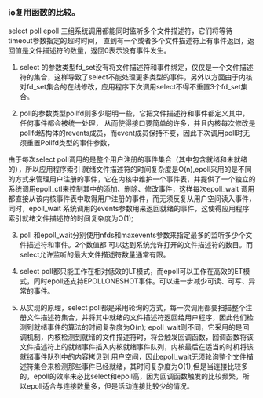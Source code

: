### io复用函数的比较。

select poll epoll 三组系统调用都能同时监听多个文件描述符，它们将等待timeout参数指定的超时时间，
直到有一个或者多个文件描述符上有事件返回，返回值是文件描述符的数量，返回0表示没有事件发生。

1. select 的参数类型fd_set没有将文件描述符和事件绑定，仅仅是一个文件描述符的集合，这样导致了select不能处理更多类型的事件，另外以方面由于内核对fd_set集合的在线修改，应用程序下次调用select不得不重置3个fd_set集合。

2. poll的参数类型pollfd则多少聪明一些，它把文件描述符和事件都定义其中，任何事件都会被统一处理，
从而使得接口要简单的许多，并且内核每次修改是pollfd结构体的revents成员，而event成员保持不变，因此下次调用poll时无须重置Pollfd类型的事件参数，

由于每次select poll调用的是整个用户注册的事件集合（其中包含就绪和未就绪的），所以应用程序索引
就绪文件描述符的时间复杂度是O(n),epoll采用的是不同的方式来管理用户注册的事件，它在内核中维护一个事件表，并提供了一个独立的系统调用epoll_ctl来控制其中的添加、删除、修改事件，这样每次epoll_wait
调用都直接从该内核事件表中取得用户注册的事件，而无须反复从用户空间读入事件，同时，epoll_wait
系统调用的events参数用来返回就绪的事件，这使得应用程序索引就绪文件描述符的时间复杂度为O(1);

3. poll 和epoll_wait分别使用nfds和maxevents参数来指定最多的监听多少个文件描述符和事件。2个数值都
可以达到系统允许打开的文件描述符的数目。而select允许监听的最大文件描述符数量通常有限。

4. select poll都只能工作在相对低效的LT模式，而epoll可以工作在高效的ET模式，同时epoll还支持EPOLLONESHOT事件。可以进一步减少可读、可写、异常的事件。

5. 从实现的原理，select poll都是采用轮询的方式，每一次调用都要扫描整个注册文件描述符集合，并将其中就绪的文件描述符返回给用户程序，因此他们检测到就绪事件的算法的时间复杂度为O(n);
epoll_wait则不同，它采用的是回调机制，内核检测到就绪的文件描述符时，将会触发回调函数，回调函数将该文件描述符上的就绪事件插入内核就绪事件队列，内核最后在适当的时机将该就绪事件队列中的内容拷贝到
用户空间，因此epoll_wait无须轮询整个文件描述符集合来检测那些事件已经就绪，其时间复杂度为O(1),但是当连接比较多的，epoll的效率未必比select和epoll高，因为回调函数触发的比较频繁，所以epoll适合与连接数量多，但是活动连接比较少的情况。
